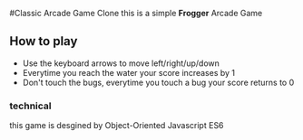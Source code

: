 #Classic Arcade Game Clone
this is a simple **Frogger** Arcade Game

## How to play
* Use the keyboard arrows to move left/right/up/down
* Everytime you reach the water your score increases by 1
* Don't touch the bugs, everytime you touch a bug your score returns to 0

### technical
this game is desgined by Object-Oriented Javascript ES6


